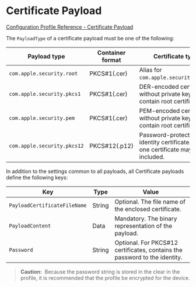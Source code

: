 # Certificate Payload  

 [Configuration Profile Reference - Certificate Payload](https://developer.apple.com/library/content/featuredarticles/iPhoneConfigurationProfileRef/Introduction/Introduction.html#//apple_ref/doc/uid/TP40010206-CH1-SW248)  

The `PayloadType` of a certificate payload must be one of the following:  

|Payload type|Container format|Certificate type|
|-|-|-|
|`com.apple.security.root`|PKCS#1(.cer)|Alias for `com.apple.security.pkcs1`.|
|`com.apple.security.pkcs1`|PKCS#1(.cer)|DER-encoded certificate without private key. May contain root certificates.|
|`com.apple.security.pem`|PKCS#1(.cer)|PEM-encoded certificate without private key. May contain root certificates.|
|`com.apple.security.pkcs12`|PKCS#12(.p12)|Password-protected identity certificate. Only one certificate may be included.|
  

In addition to the settings common to all payloads, all Certificate payloads define the following keys:  

|Key|Type|Value|
|-|-|-|
|`PayloadCertificateFileName`|String|Optional. The file name of the enclosed certificate.|
|`PayloadContent`|Data|Mandatory. The binary representation of the payload.|
|`Password`|String|Optional. For PKCS#12 certificates, contains the password to the identity.|
  


> **Caution:** 
Because the password string is stored in the clear in the profile, it is recommended that the profile be encrypted for the device.  
  
